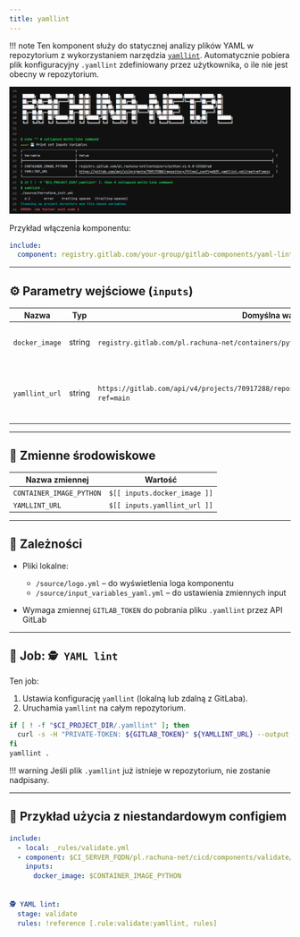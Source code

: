 ```yaml
---
title: yamllint
---
```

!!! note
    Ten komponent służy do statycznej analizy plików YAML w repozytorium z wykorzystaniem narzędzia [`yamllint`](https://yamllint.readthedocs.io/). Automatycznie pobiera plik konfiguracyjny `.yamllint` zdefiniowany przez użytkownika, o ile nie jest obecny w repozytorium.

![](images/yamllint.png)

Przykład włączenia komponentu:

```yaml
include:
  component: registry.gitlab.com/your-group/gitlab-components/yaml-lint
```

---
## ⚙️ Parametry wejściowe (`inputs`)

| Nazwa          | Typ    | Domyślna wartość                                                                                     | Opis                                                              |
| -------------- | ------ | ---------------------------------------------------------------------------------------------------- | ----------------------------------------------------------------- |
| `docker_image` | string | `registry.gitlab.com/pl.rachuna-net/containers/python:1.0.0`                                         | Obraz Dockera zawierający `yamllint`                              |
| `yamllint_url` | string | `https://gitlab.com/api/v4/projects/70917288/repository/files/_configs%2F.yamllint.yml/raw?ref=main` | URL do pliku `.yamllint`, pobieranego jeśli nie istnieje lokalnie |

---
## 🧬 Zmienne środowiskowe

| Nazwa zmiennej           | Wartość                      |
| ------------------------ | ---------------------------- |
| `CONTAINER_IMAGE_PYTHON` | `$[[ inputs.docker_image ]]` |
| `YAMLLINT_URL`           | `$[[ inputs.yamllint_url ]]` |

---
## 🧱 Zależności

* Pliki lokalne:

  * `/source/logo.yml` – do wyświetlenia loga komponentu
  * `/source/input_variables_yaml.yml` – do ustawienia zmiennych input

* Wymaga zmiennej `GITLAB_TOKEN` do pobrania pliku `.yamllint` przez API GitLab

---
## 🚀 Job: `🕵 YAML lint`

Ten job:

1. Ustawia konfigurację `yamllint` (lokalną lub zdalną z GitLaba).
2. Uruchamia `yamllint` na całym repozytorium.

```bash
if [ ! -f "$CI_PROJECT_DIR/.yamllint" ]; then
  curl -s -H "PRIVATE-TOKEN: ${GITLAB_TOKEN}" ${YAMLLINT_URL} --output $CI_PROJECT_DIR/.yamllint;
fi
yamllint .
```

!!! warning
    Jeśli plik `.yamllint` już istnieje w repozytorium, nie zostanie nadpisany.

---
## 🧪 Przykład użycia z niestandardowym configiem

```yaml
include:
  - local: _rules/validate.yml
  - component: $CI_SERVER_FQDN/pl.rachuna-net/cicd/components/validate/yaml@$COMPONENT_VERSION_VALIDATE
    inputs:
      docker_image: $CONTAINER_IMAGE_PYTHON


🕵 YAML lint:
  stage: validate
  rules: !reference [.rule:validate:yamllint, rules]
```